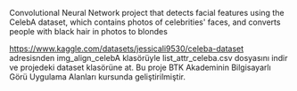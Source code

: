 Convolutional Neural Network project that detects facial features using the CelebA dataset, which contains photos of celebrities' faces, and converts people with black hair in photos to blondes

https://www.kaggle.com/datasets/jessicali9530/celeba-dataset adresisnden
    img_align_celebA klasörüyle
    list_attr_celeba.csv dosyasını indir ve projedeki dataset klasörüne at.
Bu proje BTK Akademinin Bilgisayarlı Görü Uygulama Alanları kursunda geliştirilmiştir.

